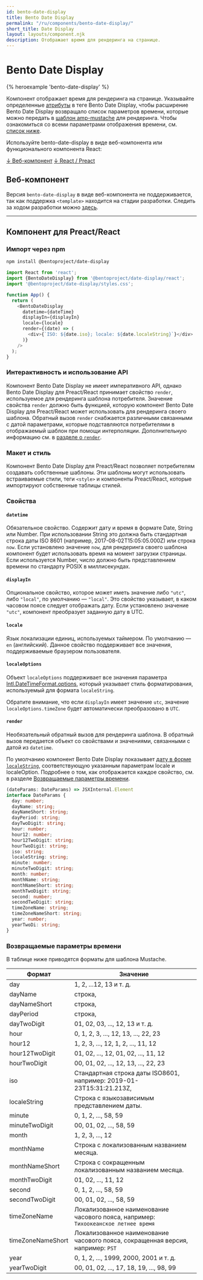 ```yaml
---
id: bento-date-display
title: Bento Date Display
permalink: "/ru/components/bento-date-display/"
short_title: Date Display
layout: layouts/component.njk
description: Отображает время для рендеринга на странице.
---
```


# Bento Date Display

{% heroexample 'bento-date-display' %}

Компонент отображает время для рендеринга на странице. Указывайте определенные [атрибуты](#attributes) в теге Bento Date Display, чтобы расширение Bento Date Display возвращало список параметров времени, которые можно передать в [шаблон amp-mustache](../../amp-mustache/amp-mustache.md) для рендеринга. Чтобы ознакомиться со всеми параметрами отображения времени, см. [список ниже](#returned-time-parameters).

<div class="bd-usage bd-card bd-card--light-sea-green">
<p>Используйте bento-date-display в виде веб-компонента или функционального компонента React:</p>   <a class="bd-button" href="#web-component">↓ Веб-компонент</a>   <a class="bd-button" href="#preact%2Freact-component">↓ React / Preact</a>
</div>

## Веб-компонент

Версия `bento-date-display` в виде веб-компонента не поддерживается, так как поддержка `<template>` находится на стадии разработки. Следить за ходом разработки можно [здесь](https://go.amp.dev/issue/36619).

<!--
An older version of this file contains the removed section, though it's incorrect:

https://github.com/ampproject/amphtml/blob/422d171e87571c4d125a2bf956e78e92444c10e8/extensions/amp-date-display/1.0/README.md
-->

---

## Компонент для Preact/React

### Импорт через npm

```bash
npm install @bentoproject/date-display
```

```javascript
import React from 'react';
import {BentoDateDisplay} from '@bentoproject/date-display/react';
import '@bentoproject/date-display/styles.css';

function App() {
  return (
    <BentoDateDisplay
      datetime={dateTime}
      displayIn={displayIn}
      locale={locale}
      render={(date) => (
        <div>{`ISO: ${date.iso}; locale: ${date.localeString}`}</div>
      )}
    />
  );
}
```

### Интерактивность и использование API

Компонент Bento Date Display не имеет императивного API, однако Bento Date Display для Preact/React принимает свойство `render`, используемое для рендеринга шаблона потребителя. Значение свойства `render` должно быть функцией, которую компонент Bento Date Display для Preact/React может использовать для рендеринга своего шаблона. Обратный вызов `render` снабжается различными связанными с датой параметрами, которые подставляются потребителями в отображаемый шаблон при помощи интерполяции. Дополнительную информацию см. в <a href="#render" data-md-type="link">разделе о `render`</a>.

### Макет и стиль

Компонент Bento Date Display для Preact/React позволяет потребителям создавать собственные шаблоны. Эти шаблоны могут использовать встраиваемые стили, теги `<style>` и компоненты Preact/React, которые импортируют собственные таблицы стилей.

### Свойства

#### `datetime`

Обязательное свойство. Содержит дату и время в формате Date, String или Number. При использовании String это должна быть стандартная строка даты ISO 8601 (например, 2017-08-02T15:05:05.000Z) или строка `now`. Если установлено значение `now`, для рендеринга своего шаблона компонент будет использовать время на момент загрузки страницы. Если используется Number, число должно быть представлением времени по стандарту POSIX в миллисекундах.

#### `displayIn`

Опциональное свойство, которое может иметь значение либо `"utc"`, либо `"local"`, по умолчанию — `"local"`. Это свойство указывает, в каком часовом поясе следует отображать дату. Если установлено значение `"utc"`, компонент преобразует заданную дату в UTC.

#### `locale`

Язык локализации единиц, используемых таймером. По умолчанию — `en` (английский). Данное свойство поддерживает все значения, поддерживаемые браузером пользователя.

#### `localeOptions`

Объект `localeOptions` поддерживает все значения параметра [Intl.DateTimeFormat.options](https://developer.mozilla.org/en-US/docs/Web/JavaScript/Reference/Global_Objects/Intl/DateTimeFormat/DateTimeFormat#parameters), который указывает стиль форматирования, используемый для формата `localeString`.

Обратите внимание, что если `displayIn` имеет значение `utc`, значение `localeOptions.timeZone` будет автоматически преобразовано в `UTC`.

#### `render`

Необязательный обратный вызов для рендеринга шаблона. В обратный вызов передается объект со свойствами и значениями, связанными с датой из `datetime`.

По умолчанию компонент Bento Date Display показывает [дату в форме `localeString`](https://developer.mozilla.org/en-US/docs/Web/JavaScript/Reference/Global_Objects/Date/toLocaleString), соответствующую указанным параметрам locale и localeOption. Подробнее о том, как отображается каждое свойство, см. в разделе [Возвращаемые параметры времени](#returned-time-parameters).

```typescript
(dateParams: DateParams) => JSXInternal.Element
interface DateParams {
  day: number;
  dayName: string;
  dayNameShort: string;
  dayPeriod: string;
  dayTwoDigit: string;
  hour: number;
  hour12: number;
  hour12TwoDigit: string;
  hourTwoDigit: string;
  iso: string;
  localeString: string;
  minute: number;
  minuteTwoDigit: string;
  month: number;
  monthName: string;
  monthNameShort: string;
  monthTwoDigit: string;
  second: number;
  secondTwoDigit: string;
  timeZoneName: string;
  timeZoneNameShort: string;
  year: number;
  yearTwoDi: string;
}
```

### Возвращаемые параметры времени

В таблице ниже приводятся форматы для шаблона Mustache.

Формат | Значение
--- | ---
day | 1, 2, ...12, 13 и т. д.
dayName | строка,
dayNameShort | строка,
dayPeriod | строка,
dayTwoDigit | 01, 02, 03, ..., 12, 13 и т. д.
hour | 0, 1, 2, 3, ..., 12, 13, ..., 22, 23
hour12 | 1, 2, 3, ..., 12, 1, 2, ..., 11, 12
hour12TwoDigit | 01, 02, ..., 12, 01, 02, ..., 11, 12
hourTwoDigit | 00, 01, 02, ..., 12, 13, ..., 22, 23
iso | Стандартная строка даты ISO8601, например: 2019-01-23T15:31:21.213Z,
localeString | Строка с языкозависимым представлением даты.
minute | 0, 1, 2, ..., 58, 59
minuteTwoDigit | 00, 01, 02, ..., 58, 59
month | 1, 2, 3, ..., 12
monthName | Строка с локализованным названием месяца.
monthNameShort | Строка с сокращенным локализованным названием месяца.
monthTwoDigit | 01, 02, ..., 11, 12
second | 0, 1, 2, ..., 58, 59
secondTwoDigit | 00, 01, 02, ..., 58, 59
timeZoneName | Локализованное наименование часового пояса, например: `Тихоокеанское летнее время`
timeZoneNameShort | Локализованное наименование часового пояса, сокращенная версия, например: `PST`
year | 0, 1, 2, ..., 1999, 2000, 2001 и т. д.
yearTwoDigit | 00, 01, 02, ..., 17, 18, 19, ..., 98, 99
